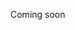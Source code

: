 Coming soon
<!--In ogni disciplina, prima le basi. L'educazione è la base per ottenere risultati 
Siamo giunti alla fine o all'inizio dipend
 -->
<!--stackedit_data:
eyJoaXN0b3J5IjpbNTI5MjY1MzEyXX0=
-->